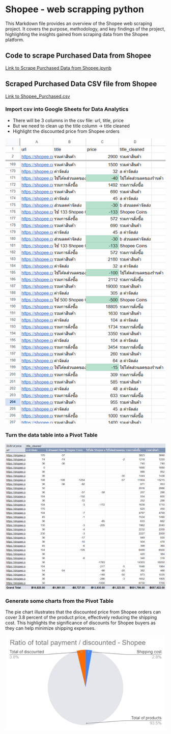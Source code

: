 # Shopee - web scrapping python

This Markdown file provides an overview of the Shopee web scraping project. It covers the purpose, methodology, and key findings of the project, highlighting the insights gained from scraping data from the Shopee platform.

## Code to scrape Purchased Data from Shopee

[Link to Scrape Purchased Data from Shopee.ipynb](Scrape%20Purchased%20Data%20from%20Shopee.ipynb)

## Scraped Purchased Data CSV file from Shopee

[Link to Shopee_Purchased.csv](./Shopee_Purchased.csv)

### Import csv into Google Sheets for Data Analytics

- There will be 3 columns in the csv file: url, title, price
- But we need to clean up the title column -> title cleaned
- Highlight the discounted price from Shopee orders

![import csv into Google Sheets for Data Analytics](./img/image.png)

### Turn the data table into a Pivot Table

![turn the data table into a Pivot Table](./img/image-1.png)

### Generate some charts from the Pivot Table

The pie chart illustrates that the discounted price from Shopee orders can cover 3.8 percent of the product price, effectively reducing the shipping cost.
This highlights the significance of discounts for Shopee buyers as they can help minimize shipping expenses.

![generate some charts from the Pivot Table](./img/image-3.png)

